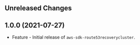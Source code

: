 Unreleased Changes
------------------

1.0.0 (2021-07-27)
------------------

* Feature - Initial release of `aws-sdk-route53recoverycluster`.

